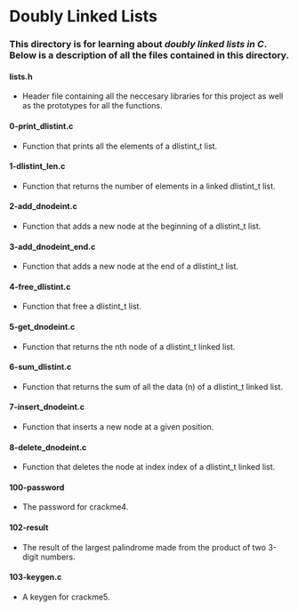 # Doubly Linked Lists
### This directory is for learning about _doubly linked lists in C_. Below is a description of all the files contained in this directory.

#### lists.h
* Header file containing all the neccesary libraries for this project as well as the prototypes for all the functions.

#### 0-print_dlistint.c
* Function that prints all the elements of a dlistint_t list.

#### 1-dlistint_len.c
* Function that returns the number of elements in a linked dlistint_t list.

#### 2-add_dnodeint.c
* Function that adds a new node at the beginning of a dlistint_t list.

#### 3-add_dnodeint_end.c
* Function that adds a new node at the end of a dlistint_t list.

#### 4-free_dlistint.c
* Function that free a dlistint_t list.

#### 5-get_dnodeint.c
* Function that returns the nth node of a dlistint_t linked list.

#### 6-sum_dlistint.c
* Function that returns the sum of all the data (n) of a dlistint_t linked list.

#### 7-insert_dnodeint.c
* Function that inserts a new node at a given position.

#### 8-delete_dnodeint.c
* Function that deletes the node at index index of a dlistint_t linked list.

#### 100-password
* The password for crackme4.

#### 102-result
* The result of the largest palindrome made from the product of two 3-digit numbers.

#### 103-keygen.c
* A keygen for crackme5.
